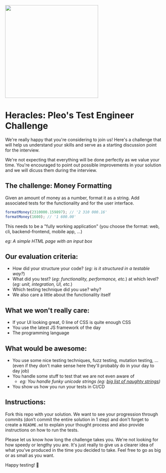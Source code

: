 <img src="https://upload.wikimedia.org/wikipedia/commons/4/48/Twelve_Labours_Altemps_Inv8642.jpg" height="300px"/>

# Heracles: Pleo's Test Engineer Challenge

We're really happy that you're considering to join us! Here's a challenge that will help us understand your skills and serve as a starting discussion point for the interview.

We're not expecting that everything will be done perfectly as we value your time. You're encouraged to point out possible improvements in your solution and we will dicuss them during the interview.

## The challenge: Money Formatting

Given an amount of money as a number, format it as a string. Add associated tests for the functionality and for the user interface. 

```js
formatMoney(2310000.159897); // '2 310 000.16'
formatMoney(1600); // '1 600.00'
```

This needs to be a "fully working application" (you choose the format: web, cli, backend-frontend, mobile app, ...)

*eg: A simple HTML page with an input box*

## Our evaluation criteria:

- How did your structure your code? (*eg: is it structured in a testable way?*)
- What did you test? (*eg: functionality, performance, etc.*) at which level? (*eg: unit, integration, UI, etc.*)
- Which testing technique did you use? why?
- We also care a little about the functionality itself

## What we won't really care: 

- If your UI looking great, 0 line of CSS is quite enough CSS
- You use the latest JS framework of the day
- The programming language

## What would be awesome:

- You use some nice testing techniques, fuzz testing, mutation testing, ... (even if they don't make sense here they'll probably do in your day to day job)
- You handle some stuff to test that we are not even aware of 
  - *eg: You handle funky unicode strings (eg: [big list of naughty strings](https://github.com/minimaxir/big-list-of-naughty-strings))*
- You show us how you run your tests in CI/CD
  
## Instructions:

Fork this repo with your solution. We want to see your progression through commits (don’t commit the entire solution in 1 step) and don't forget to create a `README.md` to explain your thought process and also provide instructions on how to run the tests.

Please let us know how long the challenge takes you. We're not looking for how speedy or lengthy you are. It's just really to give us a clearer idea of what you've produced in the time you decided to take. Feel free to go as big or as small as you want.

Happy testing! 🚀
